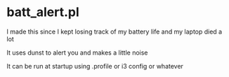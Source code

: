 # batt_alert.pl

I made this since I kept losing track of my battery life and my laptop died a
lot

It uses dunst to alert you and makes a little noise

It can be run at startup using .profile or i3 config or whatever
 
